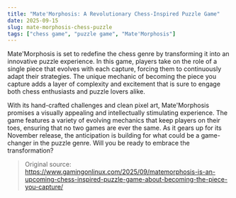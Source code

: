 ```yaml
---
title: "Mate'Morphosis: A Revolutionary Chess-Inspired Puzzle Game"
date: 2025-09-15
slug: mate-morphosis-chess-puzzle
tags: ["chess game", "puzzle game", "Mate'Morphosis"]
---
```


Mate'Morphosis is set to redefine the chess genre by transforming it into an innovative puzzle experience. In this game, players take on the role of a single piece that evolves with each capture, forcing them to continuously adapt their strategies. The unique mechanic of becoming the piece you capture adds a layer of complexity and excitement that is sure to engage both chess enthusiasts and puzzle lovers alike.

With its hand-crafted challenges and clean pixel art, Mate'Morphosis promises a visually appealing and intellectually stimulating experience. The game features a variety of evolving mechanics that keep players on their toes, ensuring that no two games are ever the same. As it gears up for its November release, the anticipation is building for what could be a game-changer in the puzzle genre. Will you be ready to embrace the transformation?
> Original source: https://www.gamingonlinux.com/2025/09/matemorphosis-is-an-upcoming-chess-inspired-puzzle-game-about-becoming-the-piece-you-capture/